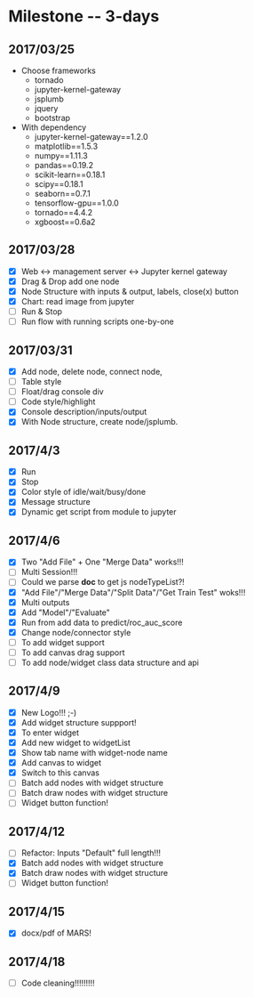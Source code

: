 # Milestone -- 3-days
## 2017/03/25
* Choose frameworks
    * tornado
    * jupyter-kernel-gateway
    * jsplumb
    * jquery
    * bootstrap
* With dependency
    * jupyter-kernel-gateway==1.2.0
    * matplotlib==1.5.3
    * numpy==1.11.3
    * pandas==0.19.2
    * scikit-learn==0.18.1
    * scipy==0.18.1
    * seaborn==0.7.1
    * tensorflow-gpu==1.0.0
    * tornado==4.4.2
    * xgboost==0.6a2

## 2017/03/28
- [x] Web <-> management server <-> Jupyter kernel gateway
- [x] Drag & Drop add one node
- [x] Node Structure with inputs & output, labels, close(x) button
- [X] Chart: read image from jupyter
- [ ] Run & Stop
- [ ] Run flow with running scripts one-by-one

## 2017/03/31
- [x] Add node, delete node, connect node,
- [ ] Table style
- [ ] Float/drag console div
- [ ] Code style/highlight
- [x] Console description/inputs/output
- [x] With Node structure, create node/jsplumb.

## 2017/4/3
- [x] Run 
- [x] Stop
- [x] Color style of idle/wait/busy/done
- [x] Message structure
- [x] Dynamic get script from module to jupyter

## 2017/4/6
- [x] Two "Add File" + One "Merge Data" works!!!
- [ ] Multi Session!!!
- [ ] Could we parse __doc__ to get js nodeTypeList?!
- [x] "Add File"/"Merge Data"/"Split Data"/"Get Train Test" woks!!!
- [x] Multi outputs
- [x] Add "Model"/"Evaluate"
- [x] Run from add data to predict/roc_auc_score
- [x] Change node/connector style
- [ ] To add widget support
- [ ] To add canvas drag support
- [ ] To add node/widget class data structure and api

## 2017/4/9
- [x] New Logo!!! ;-)
- [x] Add widget structure suppport!
- [x] To enter widget
- [x] Add new widget to widgetList
- [x] Show tab name with widget-node name
- [x] Add canvas to widget
- [x] Switch to this canvas
- [ ] Batch add nodes with widget structure
- [ ] Batch draw nodes with widget structure
- [ ] Widget button function!

## 2017/4/12
- [ ] Refactor: Inputs "Default" full length!!!
- [x] Batch add nodes with widget structure
- [x] Batch draw nodes with widget structure
- [ ] Widget button function!

## 2017/4/15
- [x] docx/pdf of MARS!

## 2017/4/18
- [ ] Code cleaning!!!!!!!!!

